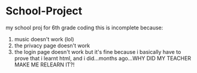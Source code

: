 # School-Project

my school proj for 6th grade coding
this is incomplete because:
  1. music doesn't work (lol)
  2. the privacy page doesn't work
  3. the login page doesn't work
but it's fine because i basically have to prove that i learnt html, and i did...months ago...WHY DID MY TEACHER MAKE ME RELEARN IT?!
